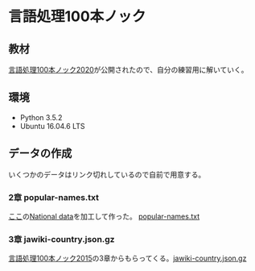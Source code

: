 # 言語処理100本ノック

## 教材
[言語処理100本ノック2020](https://nlp100.github.io/)が公開されたので、自分の練習用に解いていく。

## 環境
+ Python 3.5.2
+ Ubuntu 16.04.6 LTS

## データの作成
いくつかのデータはリンク切れしているので自前で用意する。
### 2章 popular-names.txt
[ここ](https://www.ssa.gov/oact/babynames/limits.html)の[National data](https://www.ssa.gov/oact/babynames/names.zip)を加工して作った。
[popular-names.txt](chap02/data/popular-names.txt)

### 3章 jawiki-country.json.gz
[言語処理100本ノック2015](http://www.cl.ecei.tohoku.ac.jp/nlp100/)の3章からもらってくる。[jawiki-country.json.gz](http://www.cl.ecei.tohoku.ac.jp/nlp100/data/jawiki-country.json.gz)
